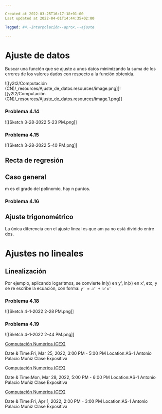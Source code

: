 ```yaml
---

Created at 2022-03-25T16:17:18+01:00
Last updated at 2022-04-01T14:44:35+02:00

Tagged: #4.-Interpolación--aprox.--ajuste

---
```


# Ajuste de datos
Buscar una función que se ajuste a unos datos minimizando la suma de los errores de los valores dados con respecto a la función obtenida.

![[y2t2/Computación (CN)/_resources/Ajuste_de_datos.resources/image.png]]![[y2t2/Computación (CN)/_resources/Ajuste_de_datos.resources/image.1.png]]


### Problema 4.14

![[Sketch 3-28-2022 5-23 PM.png]]


### Problema 4.15

![[Sketch 3-28-2022 5-40 PM.png]]


## Recta de regresión



## Caso general

m es el grado del polinomio, hay n puntos.


### Problema 4.16



## Ajuste trigonométrico

La única diferencia con el ajuste lineal es que am ya no está dividido entre dos.


# Ajustes no lineales

## Linealización

Por ejemplo, aplicando logaritmos, se convierte ln(y) en y', ln(x) en x', etc, y se re escribe la ecuación, con forma:
`y' = a' + b'x'`


### Problema 4.18

![[Sketch 4-1-2022 2-28 PM.png]]

### Problema 4.19

![[Sketch 4-1-2022 2-44 PM.png]]


[Computación Numérica (CEX)](https://www.google.com/calendar/event?eid=XzhkOWxjZ3JmZHByNmFzams2Z3AzMGNyMjYwcGpjZGI1NjhwNjRjMWo2ZGo2Y2QxajcwcG02ZGo2YzRyM2VwaGpjZ3FnIHVuZGVyc2NvcmViaXNAbQ)

Date & Time:Fri, Mar 25, 2022, 3:00 PM - 5:00 PM
Location:AS-1
Antonio Palacio Muñiz Clase Expositiva

[Computación Numérica (CEX)](https://www.google.com/calendar/event?eid=XzhkOWxjZ3JmZHByNmFzams2NHBqNm9ocDZsajNlcDFnY2NzM2ljcjI2c3JtNG9yMTc1Z2pncDMxNzFnamlwMWo2c3AwIHVuZGVyc2NvcmViaXNAbQ)

Date & Time:Mon, Mar 28, 2022, 5:00 PM - 6:00 PM
Location:AS-1
Antonio Palacio Muñiz Clase Expositiva

[Computación Numérica (CEX)](https://www.google.com/calendar/event?eid=XzhkOWxjZ3JmZHByNmFzams2OWgzZW9waDY5aGowY2oyY2dvM2VvcjRjb3E2Mm9wajZjc2pjZHBoNjFnbWFkOWg3NWowIHVuZGVyc2NvcmViaXNAbQ)

Date & Time:Fri, Apr 1, 2022, 2:00 PM - 3:00 PM
Location:AS-1
Antonio Palacio Muñiz Clase Expositiva


